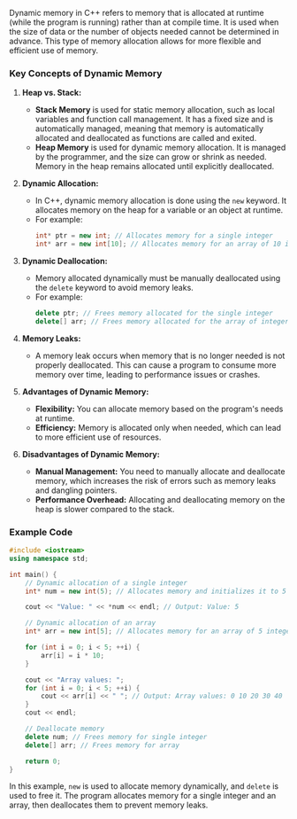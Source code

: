 Dynamic memory in C++ refers to memory that is allocated at runtime (while the program is running) rather than at compile time. It is used when the size of data or the number of objects needed cannot be determined in advance. This type of memory allocation allows for more flexible and efficient use of memory.

### Key Concepts of Dynamic Memory

1. **Heap vs. Stack:**
   - **Stack Memory** is used for static memory allocation, such as local variables and function call management. It has a fixed size and is automatically managed, meaning that memory is automatically allocated and deallocated as functions are called and exited.
   - **Heap Memory** is used for dynamic memory allocation. It is managed by the programmer, and the size can grow or shrink as needed. Memory in the heap remains allocated until explicitly deallocated.

2. **Dynamic Allocation:**
   - In C++, dynamic memory allocation is done using the `new` keyword. It allocates memory on the heap for a variable or an object at runtime.
   - For example:
     ```cpp
     int* ptr = new int; // Allocates memory for a single integer
     int* arr = new int[10]; // Allocates memory for an array of 10 integers
     ```

3. **Dynamic Deallocation:**
   - Memory allocated dynamically must be manually deallocated using the `delete` keyword to avoid memory leaks.
   - For example:
     ```cpp
     delete ptr; // Frees memory allocated for the single integer
     delete[] arr; // Frees memory allocated for the array of integers
     ```

4. **Memory Leaks:**
   - A memory leak occurs when memory that is no longer needed is not properly deallocated. This can cause a program to consume more memory over time, leading to performance issues or crashes.

5. **Advantages of Dynamic Memory:**
   - **Flexibility:** You can allocate memory based on the program's needs at runtime.
   - **Efficiency:** Memory is allocated only when needed, which can lead to more efficient use of resources.

6. **Disadvantages of Dynamic Memory:**
   - **Manual Management:** You need to manually allocate and deallocate memory, which increases the risk of errors such as memory leaks and dangling pointers.
   - **Performance Overhead:** Allocating and deallocating memory on the heap is slower compared to the stack.

### Example Code

```cpp
#include <iostream>
using namespace std;

int main() {
    // Dynamic allocation of a single integer
    int* num = new int(5); // Allocates memory and initializes it to 5

    cout << "Value: " << *num << endl; // Output: Value: 5

    // Dynamic allocation of an array
    int* arr = new int[5]; // Allocates memory for an array of 5 integers

    for (int i = 0; i < 5; ++i) {
        arr[i] = i * 10;
    }

    cout << "Array values: ";
    for (int i = 0; i < 5; ++i) {
        cout << arr[i] << " "; // Output: Array values: 0 10 20 30 40
    }
    cout << endl;

    // Deallocate memory
    delete num; // Frees memory for single integer
    delete[] arr; // Frees memory for array

    return 0;
}
```

In this example, `new` is used to allocate memory dynamically, and `delete` is used to free it. The program allocates memory for a single integer and an array, then deallocates them to prevent memory leaks.